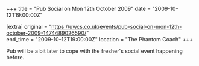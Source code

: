 +++
title = "Pub Social on Mon 12th October 2009"
date = "2009-10-12T19:00:00Z"

[extra]
original = "https://uwcs.co.uk/events/pub-social-on-mon-12th-october-2009-1474489026590/"    
end_time = "2009-10-12T19:00:00Z"
location = "The Phantom Coach"
+++

Pub will be a bit later to cope with the fresher's social event happening before.

